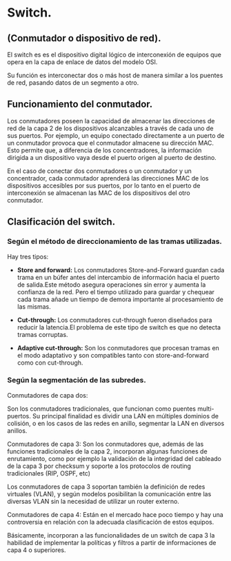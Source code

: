 # **Switch.**

## (Conmutador o dispositivo de red).

El switch es es el dispositivo digital lógico de interconexión de equipos que opera en la capa de enlace de datos del modelo OSI. 

Su función es interconectar dos o más host de manera similar a los puentes de red, pasando datos de un segmento a otro.

## Funcionamiento del conmutador.


Los conmutadores poseen la capacidad de almacenar las direcciones de red de la capa 2 de los dispositivos alcanzables a través de cada uno de sus puertos. Por ejemplo, un equipo conectado directamente a un puerto de un conmutador provoca que el conmutador almacene su dirección MAC. Esto permite que, a diferencia de los concentradores, la información dirigida a un dispositivo vaya desde el puerto origen al puerto de destino.


En el caso de conectar dos conmutadores o un conmutador y un concentrador, cada conmutador aprenderá las direcciones MAC de los dispositivos accesibles por sus puertos, por lo tanto en el puerto de interconexión se almacenan las MAC de los dispositivos del otro conmutador.

## **Clasificación del switch.**


### Según el método de direccionamiento de las tramas utilizadas.

Hay tres tipos:


* **Store and forward:** Los conmutadores Store-and-Forward guardan cada trama en un búfer antes del intercambio de información hacia el puerto de salida.Este método asegura operaciones sin error y aumenta la confianza de la red. Pero el tiempo utilizado para guardar y chequear cada trama añade un tiempo de demora importante al procesamiento de las mismas.
  

* **Cut-through:** Los conmutadores cut-through fueron diseñados para reducir la latencia.El problema de este tipo de switch es que no detecta tramas corruptas.
  
* **Adaptive cut-through:** Son los conmutadores que procesan tramas en el modo adaptativo y son compatibles tanto con store-and-forward como con cut-through. 

### Según la segmentación de las subredes.

 Conmutadores de capa dos: 

 Son los conmutadores tradicionales, que funcionan como puentes multi-puertos. Su principal finalidad es dividir una LAN en múltiples dominios de colisión, o en los casos de las redes en anillo, segmentar la LAN en diversos anillos.

 Conmutadores de capa 3:
 Son los conmutadores que, además de las funciones tradicionales de la capa 2, incorporan algunas funciones de enrutamiento, como por ejemplo la validación de la integridad del cableado de la capa 3 por checksum y soporte a los protocolos de routing tradicionales (RIP, OSPF, etc)

Los conmutadores de capa 3 soportan también la definición de redes virtuales (VLAN), y según modelos posibilitan la comunicación entre las diversas VLAN sin la necesidad de utilizar un router externo.

Conmutadores de capa 4:
Están en el mercado hace poco tiempo y hay una controversia en relación con la adecuada clasificación de estos equipos. 

Básicamente, incorporan a las funcionalidades de un switch de capa 3 la habilidad de implementar la políticas y filtros a partir de informaciones de capa 4 o superiores.
